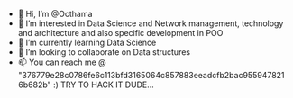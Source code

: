 - 👋 Hi, I’m @Octhama
- 👀 I’m interested in Data Science and Network management, technology and architecture and also specific development in POO
- 🌱 I’m currently learning Data Science
- 💞️ I’m looking to collaborate on Data structures
- 📫 You can reach me @ "376779e28c0786fe6c113bfd3165064c857883eeadcfb2bac9559478216b682b" :) TRY TO HACK IT DUDE...

<!---
Octhama/Octhama is a ✨ special ✨ repository because its `README.md` (this file) appears on your GitHub profile.
You can click the Preview link to take a look at your changes.
--->
